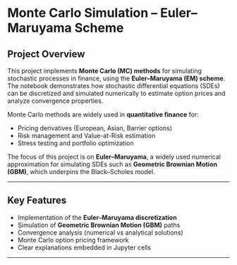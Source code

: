 # Monte Carlo Simulation – Euler–Maruyama Scheme  

## Project Overview  
This project implements **Monte Carlo (MC) methods** for simulating stochastic processes in finance, using the **Euler–Maruyama (EM) scheme**. The notebook demonstrates how stochastic differential equations (SDEs) can be discretized and simulated numerically to estimate option prices and analyze convergence properties.  

Monte Carlo methods are widely used in **quantitative finance** for:  
- Pricing derivatives (European, Asian, Barrier options)  
- Risk management and Value-at-Risk estimation  
- Stress testing and portfolio optimization  

The focus of this project is on **Euler–Maruyama**, a widely used numerical approximation for simulating SDEs such as **Geometric Brownian Motion (GBM)**, which underpins the Black–Scholes model.  

---

## Key Features  
- Implementation of the **Euler–Maruyama discretization**  
- Simulation of **Geometric Brownian Motion (GBM)** paths  
- Convergence analysis (numerical vs analytical solutions)  
- Monte Carlo option pricing framework  
- Clear explanations embedded in Jupyter cells  

---




